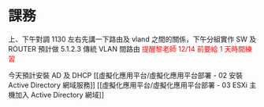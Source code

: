 # 課務
上、下午對調
1130 左右先講一下路由及 vland 之間的關係，下午分組實作 SW 及 ROUTER
預計做 5.1.2.3 傳統 VLAN 間路由
<font color=red>提醒黎老師 12/14 前要給 1 天時間練習</font>

今天預計安裝 AD 及 DHCP
[[虛擬化應用平台/虛擬化應用平台部署 - 02 安裝 Active Directory 網域服務]]
[[虛擬化應用平台/虛擬化應用平台部署 - 03 ESXi 主機加入 Active Directory 網域]]
